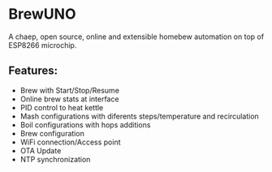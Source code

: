 # BrewUNO

A chaep, open source, online and extensible homebew automation on top of ESP8266 microchip.

## Features:
* Brew with Start/Stop/Resume 
* Online brew stats at interface
* PID control to heat kettle
* Mash configurations with diferents steps/temperature and recirculation
* Boil configurations with hops additions
* Brew configuration
* WiFi connection/Access point
* OTA Update
* NTP synchronization

